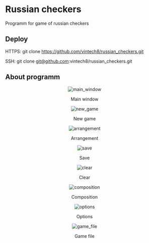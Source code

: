 # Russian checkers
Programm for game of russian checkers

## Deploy

HTTPS: git clone https://github.com/vintech8/russian_checkers.git

SSH: git clone git@github.com:vintech8/russian_checkers.git

## About programm

<div align="center">
  <img src="https://github.com/vintech8/portfolio2/blob/master/programms/main_window.png" alt="main_window">
  <p>Main window</p>
  <img src="https://github.com/vintech8/portfolio2/blob/master/programms/new_game.png" alt="new_game">
  <p>New game</p>
  <img src="https://github.com/vintech8/portfolio2/blob/master/programms/arrangement.png" alt="arrangement">
  <p>Arrangement</p>
  <img src="https://github.com/vintech8/portfolio2/blob/master/programms/save.png" alt="save">
  <p>Save</p>
  <img src="https://github.com/vintech8/portfolio2/blob/master/programms/clear.png" alt="clear">
  <p>Clear</p>
  <img src="https://github.com/vintech8/portfolio2/blob/master/programms/composition.png" alt="composition">
  <p>Composition</p>
  <img src="https://github.com/vintech8/portfolio2/blob/master/programms/options.png" alt="options">
  <p>Options</p>
  <img src="https://github.com/vintech8/portfolio2/blob/master/programms/game_file.png" alt="game_file">
  <p>Game file</p>
</div>
